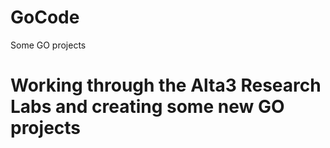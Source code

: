 # GoCode
Some GO projects

# Working through the Alta3 Research Labs and creating some new GO projects
